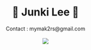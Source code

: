 <div align=center><h1>👾 Junki Lee 👾</h1>
Contact : mymak2rs@gmail.com<br><br>
<a href="https://mymak2rs.github.io/"><img src="https://img.shields.io/github/followers/mymak2rs?label=mymak2rs&style=social"/></a>
</div>
